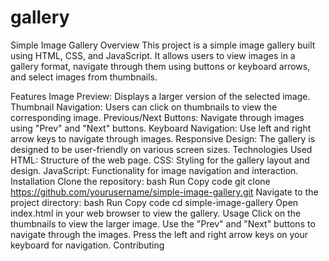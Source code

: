# gallery
Simple Image Gallery
Overview
This project is a simple image gallery built using HTML, CSS, and JavaScript. It allows users to view images in a gallery format, navigate through them using buttons or keyboard arrows, and select images from thumbnails.

Features
Image Preview: Displays a larger version of the selected image.
Thumbnail Navigation: Users can click on thumbnails to view the corresponding image.
Previous/Next Buttons: Navigate through images using "Prev" and "Next" buttons.
Keyboard Navigation: Use left and right arrow keys to navigate through images.
Responsive Design: The gallery is designed to be user-friendly on various screen sizes.
Technologies Used
HTML: Structure of the web page.
CSS: Styling for the gallery layout and design.
JavaScript: Functionality for image navigation and interaction.
Installation
Clone the repository:
bash
Run
Copy code
git clone https://github.com/yourusername/simple-image-gallery.git
Navigate to the project directory:
bash
Run
Copy code
cd simple-image-gallery
Open index.html in your web browser to view the gallery.
Usage
Click on the thumbnails to view the larger image.
Use the "Prev" and "Next" buttons to navigate through the images.
Press the left and right arrow keys on your keyboard for navigation.
Contributing
